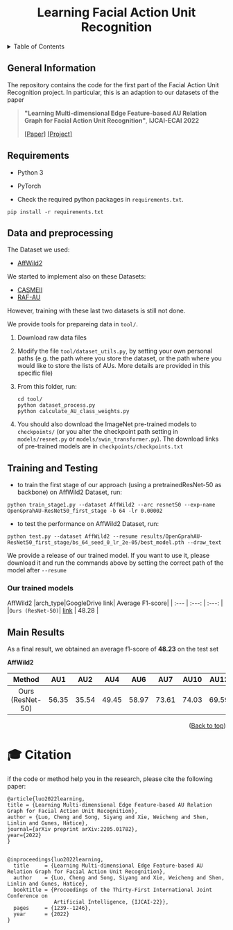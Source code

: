 <div id="top"></div>

<br />
<div align="center">
<h1 align="center">Learning Facial Action Unit Recognition</h1>
</div>

<details>
  <summary>Table of Contents</summary>
  <ol>
    <li><a href="#General-Information">General Information</a></li>
    <li><a href="#Requirements">Requirements</a></li>
    <li><a href="#Data-and-preprocessing">Data and preprocessing</a></li>
    <li><a href="#Training-and-Testing">Training and Testing</a></li>
    <li><a href="#Main-Results">Main Results</a></li>
  </ol>
</details>

## General Information

The repository contains the code for the first part of the Facial Action Unit Recognition project. In particular, this is an adaption to our datasets of the paper  
> 
> **"Learning Multi-dimensional Edge Feature-based AU Relation Graph for Facial Action Unit Recognition"**, 
> **IJCAI-ECAI 2022**
> 
> [[Paper]](https://arxiv.org/abs/2205.01782) [[Project]](https://www.chengluo.cc/projects/ME-AU/)
> 


## Requirements
- Python 3
- PyTorch

- Check the required python packages in `requirements.txt`.
```
pip install -r requirements.txt
```

## Data and preprocessing
The Dataset we used:
  * [AffWild2](https://ibug.doc.ic.ac.uk/resources/aff-wild2/)

We started to implement also on these Datasets:
  * [CASMEII](http://casme.psych.ac.cn/casme/e2)
  * [RAF-AU](http://whdeng.cn/RAF/model3.html)

However, training with these last two datasets is still not done.

We provide tools for prepareing data in ```tool/```.

1. Download raw data files
2. Modify the file ```tool/dataset_utils.py```, by setting your own personal paths (e.g. the path where you store the dataset, or the path where you would like to store the lists of AUs. More details are provided in this specific file)
3. From this folder, run:
   ```
   cd tool/
   python dataset_process.py
   python calculate_AU_class_weights.py
   ```

4. You should also download the ImageNet pre-trained models to `checkpoints/` (or you alter the checkpoint path setting in `models/resnet.py` or `models/swin_transformer.py`). The download links of pre-trained models are in `checkpoints/checkpoints.txt`

## Training and Testing
- to train the first stage of our approach (using a pretrainedResNet-50 as backbone) on AffWild2 Dataset, run:
```
python train_stage1.py --dataset AffWild2 --arc resnet50 --exp-name OpenGprahAU-ResNet50_first_stage -b 64 -lr 0.00002
```

- to test the performance on AffWild2 Dataset, run:
```
python test.py --dataset AffWild2 --resume results/OpenGprahAU-ResNet50_first_stage/bs_64_seed_0_lr_2e-05/best_model.pth --draw_text
```

We provide a release of our trained model. If you want to use it, please download it and run the commands above by setting the correct path of the model after `--resume`

### Our trained models

AffWild2
|arch_type|GoogleDrive link| Average F1-score|
| :--- | :---: |  :---: |
|`Ours (ResNet-50)`| [link](https://drive.google.com/file/d/1gYVHRjIj6ounxtTdXMje4WNHFMfCTVF9/view?usp=sharing) | 48.28 |


## Main Results

As a final result, we obtained an average f1-score of **48.23** on the test set

**AffWild2**

|   Method  | AU1 | AU2 | AU4 | AU6 | AU7 | AU10 | AU12 | AU15 | AU23 | AU24 | AU25 | AU26 | Avg. |
| :-------: | :---: | :---: | :---: | :---: | :---: | :---: | :---: | :---: | :---: | :---: | :---: | :---: | :---: |
|   Ours (ResNet-50) | 56.35 | 35.54 | 49.45 | 58.97 | 73.61 | 74.03 | 69.59 | 32.47 | 14.76 | 8.77 | 84.09 | 23.97 | 48.47 |

<p align="right">(<a href="#top">Back to top</a>)</p>



🎓 Citation
=
if the code or method help you in the research, please cite the following paper:
```
@article{luo2022learning,
title = {Learning Multi-dimensional Edge Feature-based AU Relation Graph for Facial Action Unit Recognition},
author = {Luo, Cheng and Song, Siyang and Xie, Weicheng and Shen, Linlin and Gunes, Hatice},
journal={arXiv preprint arXiv:2205.01782},
year={2022}
}


@inproceedings{luo2022learning,
  title     = {Learning Multi-dimensional Edge Feature-based AU Relation Graph for Facial Action Unit Recognition},
  author    = {Luo, Cheng and Song, Siyang and Xie, Weicheng and Shen, Linlin and Gunes, Hatice},
  booktitle = {Proceedings of the Thirty-First International Joint Conference on
               Artificial Intelligence, {IJCAI-22}},
  pages     = {1239--1246},
  year      = {2022}
}

```

